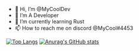 - 👋 Hi, I’m @MyCoolDev
- 👀 I’m A Developer
- 🌱 I’m currently learning Rust
- 📫 How to reach me on discord @MyCool#4453

<!---
MyCoolDev/MyCoolDev is a ✨ special ✨ repository because its `README.md` (this file) appears on your GitHub profile.
You can click the Preview link to take a look at your changes.
--->
[![Top Langs](https://github-readme-stats.vercel.app/api/top-langs/?username=mycooldev&layout=compact)](https://github.com/anuraghazra/github-readme-stats)
[![Anurag's GitHub stats](https://github-readme-stats.vercel.app/api?username=anuraghazra)](https://github.com/anuraghazra/github-readme-stats)
